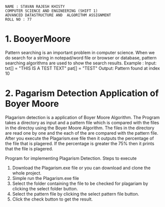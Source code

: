     NAME : STAVAN RAJESH KHISTY
    COMPUTER SCIENCE AND ENGINEERING (SHIFT 1)
    ADVANCED DATASTRUCTURE AND  ALGORITHM ASSIGNMENT
    ROLL NO : 77


#  1. BooyerMoore
Pattern searching is an important problem in computer science. When we do search for a string in notepad/word file or browser or database, pattern searching algorithms are used to show the search results.
Example :
Input:  txt[] = "THIS IS A TEST TEXT"
        pat[] = "TEST"
Output: Pattern found at index 10

#  2. Pagarism Detection Application of Boyer Moore

Plagarism detection is a application of Boyer Moore Algorithm. The Program takes a directory as input and a pattern file which is compared with the files in the directoy using the Boyer Moore Algorithm. The files in the directory are read one by one and the each of the are compared with the pattern file. After you execute the Plagarism.exe file  then  it outputs the  percentage of the file that is plagered. If the percentage is greater the 75% then it prints that the file is plagered.

Program for implementing  Plagarism Detection.
  Steps to execute 
1. Download the Plagarism.exe file or you can download and clone the whole project.
2. Simple run the Plagarism.exe file
3. Select the folder containing the file to be checked for plagariam by clicking the select folder button.
4. Select the pattern file by clicking the select pattern file button.
5. Click the check button to get the result.

